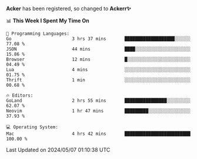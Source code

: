 **Acker** has been registered, so changed to **Ackerr✨**

<!--START_SECTION:waka-->
📊 **This Week I Spent My Time On** 

```text
💬 Programming Languages: 
Go                       3 hrs 37 mins       ███████████████████░░░░░░   77.08 % 
JSON                     44 mins             ████░░░░░░░░░░░░░░░░░░░░░   15.86 % 
Browser                  12 mins             █░░░░░░░░░░░░░░░░░░░░░░░░   04.49 % 
Lua                      4 mins              ░░░░░░░░░░░░░░░░░░░░░░░░░   01.75 % 
Thrift                   1 min               ░░░░░░░░░░░░░░░░░░░░░░░░░   00.68 % 

🔥 Editors: 
GoLand                   2 hrs 55 mins       ████████████████░░░░░░░░░   62.07 % 
Neovim                   1 hr 47 mins        █████████░░░░░░░░░░░░░░░░   37.93 % 

💻 Operating System: 
Mac                      4 hrs 42 mins       █████████████████████████   100.00 % 
```


 Last Updated on 2024/05/07 01:10:38 UTC
<!--END_SECTION:waka-->
